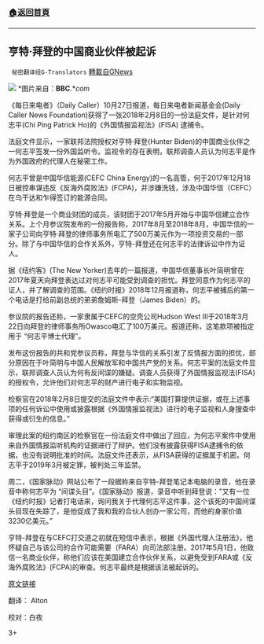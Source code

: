 ###  [:house:返回首頁](https://github.com/ourhimalayas/txt)
---

## 亨特·拜登的中国商业伙伴被起诉
` 秘密翻译组G-Translators` [轉載自GNews](https://gnews.org/zh-hans/474295/)

![]()![](https://gnews-media-offload.s3.amazonaws.com/wp-content/uploads/2020/10/28042708/1-284.png)
*图片来自：**BBC**.**com*

《每日来电者》（Daily Caller）10月27日报道，每日来电者新闻基金会(Daily Caller News Foundation)获得了一张2018年2月8日的一份法庭文件，是针对何志平(Chi Ping Patrick Ho)的《外国情报监视法》(FISA) 逮捕令。

法庭文件显示，一家联邦法院授权对亨特·拜登(Hunter Biden)的中国商业伙伴之一何志平签发一份外国监听令。监视令的存在表明，联邦调查人员认为何志平是作为外国政府的代理人在秘密工作。

何志平曾是中国华信能源(CEFC China Energy)的一名高管，何于2017年12月18日被控串谋违反《反海外腐败法》(FCPA)，并涉嫌洗钱，涉及中国华信（CEFC）在乌干达和乍得签订的能源合同。

亨特·拜登是一个商业财团的成员，该财团于2017年5月开始与中国华信建立合作关系。上个月参议院发布的一份报告称，2017年8月至2018年8月，中国华信的一家子公司向亨特·拜登的律师事务所电汇了500万美元作为一项投资交易的一部分。除了与中国华信的合作关系外，亨特-拜登还在何志平的法律诉讼中作为证人。

据《纽约客》(The New Yorker)去年的一篇报道，中国华信董事长叶简明曾在2017年夏天向拜登表达过对何志平可能受到调查的担忧。拜登同意作为何志平的证人，并了解调查的范围。《纽约时报》2018年12月报道称，何志平被捕后的第一个电话是打给前副总统的弟弟詹姆斯-拜登（James Biden）的。

参议院的报告还称，一家隶属于CEFC的空壳公司Hudson West III于2018年3月22日向拜登的律师事务所Owasco电汇了100万美元。报道还称，这笔款项被指定用于 “何志平博士代理”。

发布这份报告的共和党参议员称，拜登与华信的关系引发了反情报方面的担忧，部分原因在于叶简明与中国人民解放军和中国共产党的关系。何志平案的法庭文件显示，联邦调查人员认为何有反间谍的嫌疑。调查人员获得了外国情报监视法(FISA)的授权令，允许他们对何志平的财产进行电子和实物监视。

检察官在2018年2月8日提交的法庭文件中表示:“美国打算提供证据，或在上述事项的任何诉讼中使用或披露根据《外国情报监视法》进行的电子监视和人身搜查中获得或衍生的信息。”

审理此案的纽约南区的检察官在一份法庭文件中做出了回应，为何志平案件中使用来自外国情报监听机构的证据进行了辩护。他们没有披露获得FISA逮捕令的依据，也没有说明批准的时间。法庭文件还表示，从FISA获得的证据属于机密。何志平于2019年3月被定罪，被判处三年监禁。

周二，《国家脉动》网站公布了一段据称来自亨特-拜登笔记本电脑的录音，他在录音中称何志平为 “间谍头目”。《国家脉动》报道，录音中听到拜登说：”又有一位《纽约时报》记者打电话来，询问我关于代理何志平这件事，这个该死的中国间谍头目现在失踪了，是他促成了我和我的合伙人创办一家公司，而他的身家价值3230亿美元。”

亨特-拜登在与CEFC打交道之初就在短信中表示，根据《外国代理人注册法》，他怀疑自己与该公司的合作可能需要（FARA）向司法部注册。2017年5月1日，他致信一名商业伙伴，称他们应该在美国建立合作伙伴关系，以避免受到FARA或《反海外腐败法》(FCPA)的审查。何志平最终是根据该法被起诉的。

[原文链接](https://dailycaller.com/2020/10/27/hunter-biden-patrick-ho-cefc-fara/)

翻译： Alton

校对：白夜

3+
